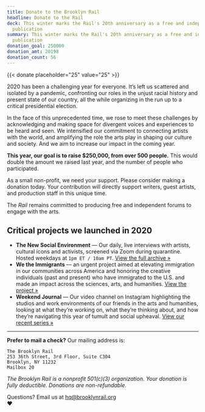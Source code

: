 ```yaml
---
title: Donate to the Brooklyn Rail
headline: Donate to the Rail
deck: This winter marks the Rail's 20th anniversary as a free and independent
  publication
summary: This winter marks the Rail's 20th anniversary as a free and independent
  publication
donation_goal: 250000
donation_amt: 20198
donation_count: 56
---
```

{{< donate placeholder="25" value="25" >}}

2020 has been a challenging year for everyone. It’s left us scattered and isolated by a pandemic, confronting our roles in the unjust racial history and present state of our country, all the while organizing in the run up to a critical presidential election.

In the face of this unprecedented time, we rose to meet these challenges by acknowledging and making space for divergent voices and experiences to be heard and seen. We intensified our commitment to connecting artists with the world, and amplifying the role the arts play in shaping our culture and society.  And we aim to increase our impact in the coming year.

**This year, our goal is to raise $250,000, from over 500 people.** This would double the amount we raised last year, and the number of people who participated.

As a small non-profit, we need your support. Please consider making a donation today. Your contribution will directly support writers, guest artists, and production staff in this unique time.

The *Rail* remains committed to producing free and independent forums to engage with the arts.

## Critical projects we launched in 2020

* **The New Social Environment** — Our daily, live interviews with artists, cultural icons and activists, screened via Zoom during quarantine. Hosted weekdays at `1pm ET / 10am PT`. [View the full archive »](https://brooklynrail.org/events)
* **We the Immigrants** — an urgent project aimed at elevating immigration in our communities across America and honoring the creative individuals (past and present) who have immigrated to the U.S. and made an impact across the sciences, arts, and humanities. [View the project »](/projects/we-the-immigrants/)
* **Weekend Journal** — Our video channel on Instagram highlighting the studios and work environments of our friends in the arts and humanities, looking at what they’re working on, what they’re thinking about, and how they’re navigating this year of tumult and social upheaval. [View our recent series »](https://www.instagram.com/brooklynrail/channel/)

- - -

**Prefer to mail a check?** Our mailing address is:

```
The Brooklyn Rail
253 36th Street, 3rd Floor, Suite C304
Brooklyn, NY 11232
Mailbox 20
```

*The Brooklyn Rail is a nonprofit 501(c)(3) organization. Your donation is fully deductible. Donations are non-refundable.*

Questions? Email us at [hq@brooklynrail.org](mailto:hq@brooklynrail.org)\
❤️
